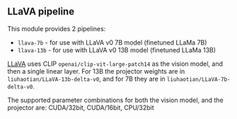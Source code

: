 ## LLaVA pipeline

This module provides 2 pipelines:
- `llava-7b` - for use with LLaVA v0 7B model (finetuned LLaMa 7B)
- `llava-13b` - for use with LLaVA v0 13B model (finetuned LLaMa 13B)

[LLaVA](https://github.com/haotian-liu/LLaVA) uses CLIP `openai/clip-vit-large-patch14` as the vision model, and then a single linear layer. For 13B the projector weights are in `liuhaotian/LLaVA-13b-delta-v0`, and for 7B they are in `liuhaotian/LLaVA-7b-delta-v0`.

The supported parameter combinations for both the vision model, and the projector are: CUDA/32bit, CUDA/16bit, CPU/32bit

